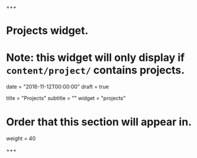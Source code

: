 +++
# Projects widget.
# Note: this widget will only display if `content/project/` contains projects.

date = "2016-11-12T00:00:00"
draft = true

title = "Projects"
subtitle = ""
widget = "projects"

# Order that this section will appear in.
weight = 40

+++
